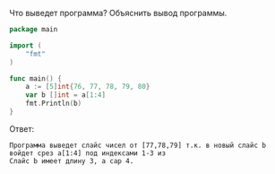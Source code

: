Что выведет программа? Объяснить вывод программы.

```go
package main

import (
    "fmt"
)

func main() {
    a := [5]int{76, 77, 78, 79, 80}
    var b []int = a[1:4]
    fmt.Println(b)
}
```

Ответ:
```
Программа выведет слайс чисел от [77,78,79] т.к. в новый слайс b войдет срез a[1:4] под индексами 1-3 из 
Слайс b имеет длину 3, а cap 4.
```
